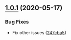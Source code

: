 ## [1.0.1](https://github.com/K-FOSS/TS-Worker/compare/v1.0.0...v1.0.1) (2020-05-17)


### Bug Fixes

* Fix other issues ([247cba5](https://github.com/K-FOSS/TS-Worker/commit/247cba53bb2307a26c902564eec63ef7c7226ed3))
